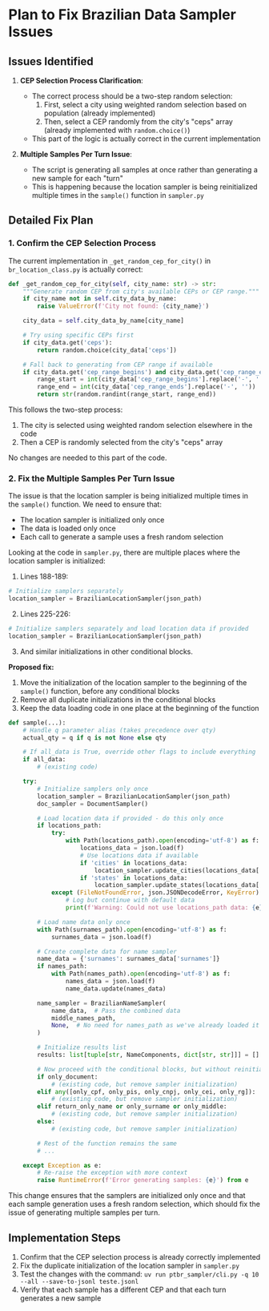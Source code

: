 # Plan to Fix Brazilian Data Sampler Issues

## Issues Identified

1. **CEP Selection Process Clarification**:
   - The correct process should be a two-step random selection:
     1. First, select a city using weighted random selection based on population (already implemented)
     2. Then, select a CEP randomly from the city's "ceps" array (already implemented with `random.choice()`)
   - This part of the logic is actually correct in the current implementation

2. **Multiple Samples Per Turn Issue**:
   - The script is generating all samples at once rather than generating a new sample for each "turn"
   - This is happening because the location sampler is being reinitialized multiple times in the `sample()` function in `sampler.py`

## Detailed Fix Plan

### 1. Confirm the CEP Selection Process

The current implementation in `_get_random_cep_for_city()` in `br_location_class.py` is actually correct:

```python
def _get_random_cep_for_city(self, city_name: str) -> str:
    """Generate random CEP from city's available CEPs or CEP range."""
    if city_name not in self.city_data_by_name:
        raise ValueError(f'City not found: {city_name}')

    city_data = self.city_data_by_name[city_name]

    # Try using specific CEPs first
    if city_data.get('ceps'):
        return random.choice(city_data['ceps'])

    # Fall back to generating from CEP range if available
    if city_data.get('cep_range_begins') and city_data.get('cep_range_ends'):
        range_start = int(city_data['cep_range_begins'].replace('-', ''))
        range_end = int(city_data['cep_range_ends'].replace('-', ''))
        return str(random.randint(range_start, range_end))
```

This follows the two-step process:
1. The city is selected using weighted random selection elsewhere in the code
2. Then a CEP is randomly selected from the city's "ceps" array

No changes are needed to this part of the code.

### 2. Fix the Multiple Samples Per Turn Issue

The issue is that the location sampler is being initialized multiple times in the `sample()` function. We need to ensure that:
- The location sampler is initialized only once
- The data is loaded only once
- Each call to generate a sample uses a fresh random selection

Looking at the code in `sampler.py`, there are multiple places where the location sampler is initialized:

1. Lines 188-189:
```python
# Initialize samplers separately
location_sampler = BrazilianLocationSampler(json_path)
```

2. Lines 225-226:
```python
# Initialize samplers separately and load location data if provided
location_sampler = BrazilianLocationSampler(json_path)
```

3. And similar initializations in other conditional blocks.

**Proposed fix:**

1. Move the initialization of the location sampler to the beginning of the `sample()` function, before any conditional blocks
2. Remove all duplicate initializations in the conditional blocks
3. Keep the data loading code in one place at the beginning of the function

```python
def sample(...):
    # Handle q parameter alias (takes precedence over qty)
    actual_qty = q if q is not None else qty

    # If all_data is True, override other flags to include everything
    if all_data:
        # (existing code)

    try:
        # Initialize samplers only once
        location_sampler = BrazilianLocationSampler(json_path)
        doc_sampler = DocumentSampler()

        # Load location data if provided - do this only once
        if locations_path:
            try:
                with Path(locations_path).open(encoding='utf-8') as f:
                    locations_data = json.load(f)
                    # Use locations data if available
                    if 'cities' in locations_data:
                        location_sampler.update_cities(locations_data['cities'])
                    if 'states' in locations_data:
                        location_sampler.update_states(locations_data['states'])
            except (FileNotFoundError, json.JSONDecodeError, KeyError) as e:
                # Log but continue with default data
                print(f'Warning: Could not use locations_path data: {e}')

        # Load name data only once
        with Path(surnames_path).open(encoding='utf-8') as f:
            surnames_data = json.load(f)

        # Create complete data for name sampler
        name_data = {'surnames': surnames_data['surnames']}
        if names_path:
            with Path(names_path).open(encoding='utf-8') as f:
                names_data = json.load(f)
                name_data.update(names_data)

        name_sampler = BrazilianNameSampler(
            name_data,  # Pass the combined data
            middle_names_path,
            None,  # No need for names_path as we've already loaded it
        )

        # Initialize results list
        results: list[tuple[str, NameComponents, dict[str, str]]] = []

        # Now proceed with the conditional blocks, but without reinitializing the samplers
        if only_document:
            # (existing code, but remove sampler initialization)
        elif any([only_cpf, only_pis, only_cnpj, only_cei, only_rg]):
            # (existing code, but remove sampler initialization)
        elif return_only_name or only_surname or only_middle:
            # (existing code, but remove sampler initialization)
        else:
            # (existing code, but remove sampler initialization)

        # Rest of the function remains the same
        # ...

    except Exception as e:
        # Re-raise the exception with more context
        raise RuntimeError(f'Error generating samples: {e}') from e
```

This change ensures that the samplers are initialized only once and that each sample generation uses a fresh random selection, which should fix the issue of generating multiple samples per turn.

## Implementation Steps

1. Confirm that the CEP selection process is already correctly implemented
2. Fix the duplicate initialization of the location sampler in `sampler.py`
3. Test the changes with the command: `uv run ptbr_sampler/cli.py -q 10 --all --save-to-jsonl teste.jsonl`
4. Verify that each sample has a different CEP and that each turn generates a new sample
